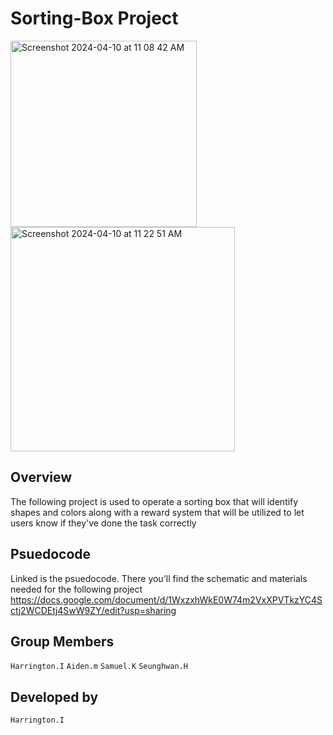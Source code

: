# Sorting-Box Project
<img width="298" alt="Screenshot 2024-04-10 at 11 08 42 AM" src="https://github.com/HarringtonIdahosa/Capstone4991/assets/81630373/c62842da-1547-45ad-a045-c653ea25a2a7">
<img width="359" alt="Screenshot 2024-04-10 at 11 22 51 AM" src="https://github.com/HarringtonIdahosa/Capstone4991/assets/81630373/9f5f239b-5cdc-4d6d-9601-91fd3e935356">

## Overview
The following project is used to operate a sorting box that will identify shapes and colors along with a reward system that will be utilized to let users know if they've done the task correctly
## Psuedocode 
Linked is the psuedocode. There you'll find the schematic and materials needed for the following project
https://docs.google.com/document/d/1WxzxhWkE0W74m2VxXPVTkzYC4Sctj2WCDEtj4SwW9ZY/edit?usp=sharing
## Group Members
`Harrington.I` `Aiden.m` `Samuel.K`  `Seunghwan.H`
## Developed by
`Harrington.I`
